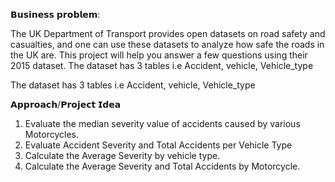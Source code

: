 𝗕𝘂𝘀𝗶𝗻𝗲𝘀𝘀 𝗽𝗿𝗼𝗯𝗹𝗲𝗺:

The UK Department of Transport provides open datasets on road safety and casualties, and one can use these datasets to analyze how safe the roads in the UK are. This project will help you answer a few questions using their 2015 dataset. The dataset has 3 tables i.e Accident, vehicle, Vehicle_type

The dataset has 3 tables i.e Accident, vehicle, Vehicle_type

𝗔𝗽𝗽𝗿𝗼𝗮𝗰𝗵/𝗣𝗿𝗼𝗷𝗲𝗰𝘁 𝗜𝗱𝗲𝗮

 1. Evaluate the median severity value of accidents caused by various Motorcycles. 
 2. Evaluate Accident Severity and Total Accidents per Vehicle Type 
 3. Calculate the Average Severity by vehicle type.
 4. Calculate the Average Severity and Total Accidents by Motorcycle.
